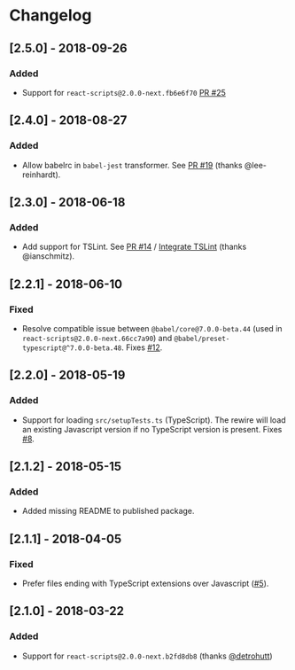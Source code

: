 # Changelog

## [2.5.0] - 2018-09-26

### Added

- Support for `react-scripts@2.0.0-next.fb6e6f70` [PR #25](https://github.com/strothj/react-app-rewire-typescript-babel-preset/pull/25)

## [2.4.0] - 2018-08-27

### Added

- Allow babelrc in `babel-jest` transformer. See [PR #19](https://github.com/strothj/react-app-rewire-typescript-babel-preset/pull/19) (thanks @lee-reinhardt).

## [2.3.0] - 2018-06-18

### Added

- Add support for TSLint. See [PR #14](https://github.com/strothj/react-app-rewire-typescript-babel-preset/pull/14) / [Integrate TSLint](#integrate-tslint) (thanks @ianschmitz).

## [2.2.1] - 2018-06-10

### Fixed

- Resolve compatible issue between `@babel/core@7.0.0-beta.44` (used in `react-scripts@2.0.0-next.66cc7a90`) and `@babel/preset-typescript@^7.0.0-beta.48`. Fixes [#12](https://github.com/strothj/react-app-rewire-typescript-babel-preset/issues/12).

## [2.2.0] - 2018-05-19

### Added

- Support for loading `src/setupTests.ts` (TypeScript). The rewire will load an existing Javascript version if no TypeScript version is present. Fixes [#8](https://github.com/strothj/react-app-rewire-typescript-babel-preset/issues/8).

## [2.1.2] - 2018-05-15

### Added

- Added missing README to published package.

## [2.1.1] - 2018-04-05

### Fixed

- Prefer files ending with TypeScript extensions over Javascript ([#5](https://github.com/strothj/react-app-rewire-typescript-babel-preset/pull/5)).

## [2.1.0] - 2018-03-22

### Added

- Support for `react-scripts@2.0.0-next.b2fd8db8` (thanks [@detrohutt](https://github.com/strothj/react-app-rewire-typescript-babel-preset/pull/4))
